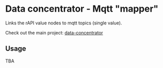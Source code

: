 # Data concentrator - Mqtt "mapper"
Links the rAPI value nodes to mqtt topics (single value).

Check out the main project: [data-concentrator](https://github.com/dcrntn/data-concentrator)

## Usage
TBA
